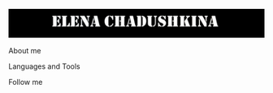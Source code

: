 ![Header](https://github.com/ElenaChadushkina/ElenaChadushkina/blob/main/assets/Elena.png)

About me

Languages and Tools

Follow me


